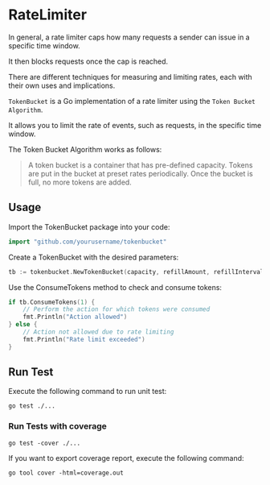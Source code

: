 # RateLimiter

In general, a rate limiter caps how many requests a sender can issue in a specific time window.

It then blocks requests once the cap is reached.

There are different techniques for measuring and limiting rates, each with their own uses and implications.

`TokenBucket` is a Go implementation of a rate limiter using the `Token Bucket Algorithm`.

It allows you to limit the rate of events, such as requests, in the specific time window.

The Token Bucket Algorithm works as follows: 
> A token bucket is a container that has pre-defined capacity. Tokens are put in the bucket at preset rates periodically. Once the bucket is full, no more tokens are added.

## Usage

Import the TokenBucket package into your code:

```go
import "github.com/yourusername/tokenbucket"
```

Create a TokenBucket with the desired parameters:
```go
tb := tokenbucket.NewTokenBucket(capacity, refillAmount, refillInterval)
```

Use the ConsumeTokens method to check and consume tokens:
```go
if tb.ConsumeTokens(1) {
    // Perform the action for which tokens were consumed
    fmt.Println("Action allowed")
} else {
    // Action not allowed due to rate limiting
    fmt.Println("Rate limit exceeded")
}
```

## Run Test

Execute the following command to run unit test:

```shell
go test ./...
```

### Run Tests with coverage

```shell
go test -cover ./...
```

If you want to export coverage report, execute the following command:

```shell
go tool cover -html=coverage.out
```